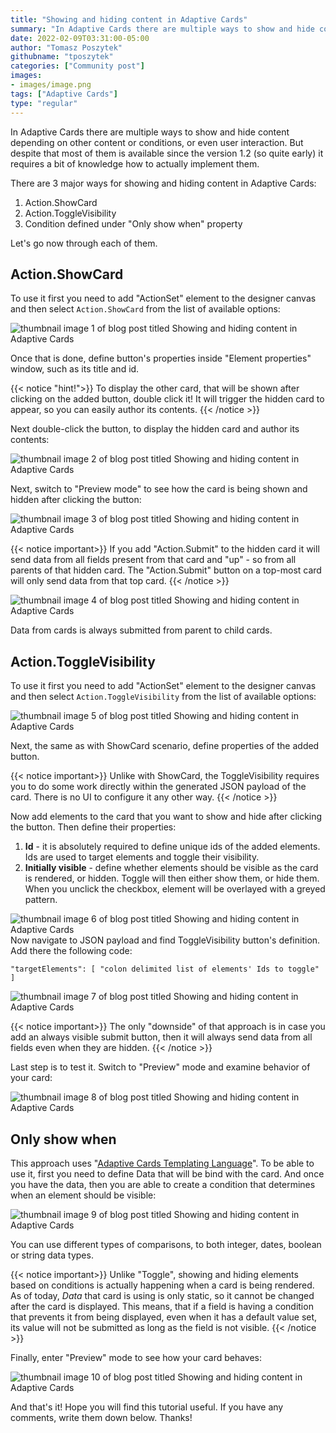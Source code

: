 ```yaml
---
title: "Showing and hiding content in Adaptive Cards"
summary: "In Adaptive Cards there are multiple ways to show and hide content depending on other content or conditions, or even user interaction. But despite that most of them is available since the version 1.2 (so quite early) it requires a bit of knowledge how to actually implement them."
date: 2022-02-09T03:31:00-05:00
author: "Tomasz Poszytek"
githubname: "tposzytek"
categories: ["Community post"]
images:
- images/image.png
tags: ["Adaptive Cards"]
type: "regular"
---
```


In Adaptive Cards there are multiple ways to show and hide content depending on other content or conditions, or even user interaction. But despite that most of them is available since the version 1.2 (so quite early) it requires a bit of knowledge how to actually implement them.

There are 3 major ways for showing and hiding content in Adaptive Cards:

1.  Action.ShowCard
2.  Action.ToggleVisibility
3.  Condition defined under "Only show when" property

Let's go now through each of them.

## Action.ShowCard

To use it first you need to add "ActionSet" element to the designer canvas and then select `Action.ShowCard` from the list of available options:

![thumbnail image 1 of blog post titled Showing and hiding content in Adaptive Cards](images/image.png)

Once that is done, define button's properties inside "Element properties" window, such as its title and id.

{{< notice "hint!">}}
To display the other card, that will be shown after clicking on the added button, double click it! It will trigger the hidden card to appear, so you can easily author its contents.
{{< /notice >}}

Next double-click the button, to display the hidden card and author its contents:

![thumbnail image 2 of blog post titled Showing and hiding content in Adaptive Cards](images/image-1.png)

Next, switch to "Preview mode" to see how the card is being shown and hidden after clicking the button:

![thumbnail image 3 of blog post titled Showing and hiding content in Adaptive Cards](images/image-2-1536x336.png)

{{< notice important>}}
If you add "Action.Submit" to the hidden card it will send data from all fields present from that card and "up" - so from all parents of that hidden card. The "Action.Submit" button on a top-most card will only send data from that top card.
{{< /notice >}}

![thumbnail image 4 of blog post titled Showing and hiding content in Adaptive Cards](images/E89C8BF5-4397-4694-944C-A7FBA7D86288.gif)

Data from cards is always submitted from parent to child cards.

## Action.ToggleVisibility

To use it first you need to add "ActionSet" element to the designer canvas and then select `Action.ToggleVisibility` from the list of available options:

![thumbnail image 5 of blog post titled Showing and hiding content in Adaptive Cards](images/image-3.png)

Next, the same as with ShowCard scenario, define properties of the added button.

{{< notice important>}}
Unlike with ShowCard, the ToggleVisibility requires you to do some work directly within the generated JSON payload of the card. There is no UI to configure it any other way.
{{< /notice >}}

Now add elements to the card that you want to show and hide after clicking the button. Then define their properties:

1.  **Id** \- it is absolutely required to define unique ids of the added elements. Ids are used to target elements and toggle their visibility.
2.  **Initially visible** \- define whether elements should be visible as the card is rendered, or hidden. Toggle will then either show them, or hide them. When you unclick the checkbox, element will be overlayed with a greyed pattern.

![thumbnail image 6 of blog post titled Showing and hiding content in Adaptive Cards](images/image-4-1536x397.png)
Now navigate to JSON payload and find ToggleVisibility button's definition. Add there the following code:

`"targetElements": [ "colon delimited list of elements' Ids to toggle" ]`

![thumbnail image 7 of blog post titled Showing and hiding content in Adaptive Cards](images/image-5-1536x701.png)

{{< notice important>}}
The only "downside" of that approach is in case you add an always visible submit button, then it will always send data from all fields even when they are hidden.
{{< /notice >}}

Last step is to test it. Switch to "Preview" mode and examine behavior of your card:

![thumbnail image 8 of blog post titled Showing and hiding content in Adaptive Cards](images/3F6CAEA8-5B83-47D1-A35D-98704C2C206C.gif)

## Only show when

This approach uses "[Adaptive Cards Templating Language](https://learn.microsoft.com/adaptive-cards/templating/language)". To be able to use it, first you need to define Data that will be bind with the card. And once you have the data, then you are able to create a condition that determines when an element should be visible:

![thumbnail image 9 of blog post titled Showing and hiding content in Adaptive Cards](images/image-6-1536x478.png)

You can use different types of comparisons, to both integer, dates, boolean or string data types.

{{< notice important>}}
 Unlike "Toggle", showing and hiding elements based on conditions is actually happening when a card is being rendered. As of today, _Data_ that card is using is only static, so it cannot be changed after the card is displayed. This means, that if a field is having a condition that prevents it from being displayed, even when it has a default value set, its value will not be submitted as long as the field is not visible.
{{< /notice >}}

Finally, enter "Preview" mode to see how your card behaves:

![thumbnail image 10 of blog post titled Showing and hiding content in Adaptive Cards](images/27642CAD-D34E-4EA8-9D10-AE4D0C440503.gif)

And that's it! Hope you will find this tutorial useful. If you have any comments, write them down below. Thanks!
